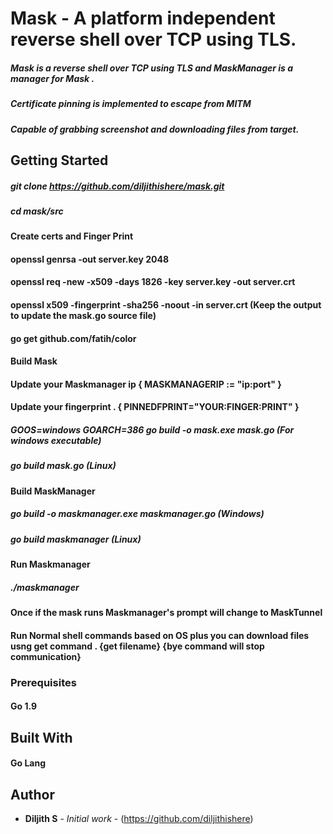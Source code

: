 # Mask - A platform independent reverse shell over TCP using TLS.

#####  Mask is a reverse shell over TCP using TLS and MaskManager is a manager for Mask .
#####  Certificate pinning is implemented to escape from MITM
#####  Capable of grabbing screenshot and downloading files from target.

## Getting Started

##### git clone https://github.com/diljithishere/mask.git
##### cd mask/src
#### Create certs and Finger Print
#### openssl genrsa -out server.key 2048
#### openssl req -new -x509 -days 1826 -key server.key -out server.crt
#### openssl x509 -fingerprint -sha256 -noout -in server.crt (Keep the output to update the mask.go source file)
#### go get github.com/fatih/color
#### Build Mask 
#### Update your Maskmanager ip  { MASKMANAGERIP := "ip:port" }
#### Update your fingerprint . { PINNEDFPRINT="YOUR:FINGER:PRINT" }
##### GOOS=windows GOARCH=386 go build -o mask.exe mask.go (For windows executable)
##### go build mask.go (Linux)

#### Build MaskManager 
##### go build -o maskmanager.exe maskmanager.go (Windows)
##### go build maskmanager (Linux)
#### Run Maskmanager 
##### ./maskmanager

#### Once if the mask runs Maskmanager's prompt will change to MaskTunnel
#### Run Normal shell commands based on OS plus you can download files usng get command . {get filename} {bye command will stop communication}


### Prerequisites

#### Go 1.9

## Built With
#### Go Lang

## Author

* **Diljith S** - *Initial work* - (https://github.com/diljithishere)
